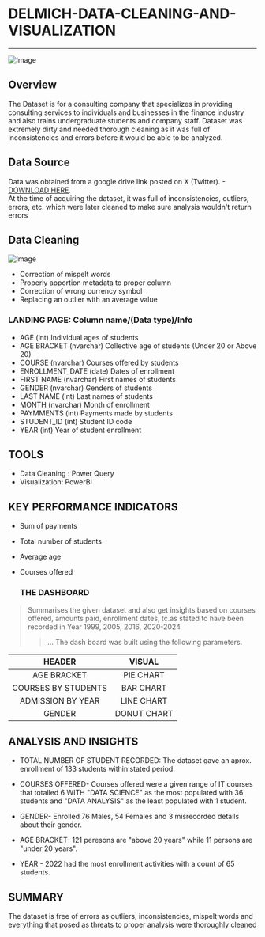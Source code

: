 # DELMICH-DATA-CLEANING-AND-VISUALIZATION  
-------------------------------------------
![Image](https://github.com/user-attachments/assets/c667c360-c9bc-451b-9055-a1f56a547479)

## Overview
The Dataset is for a consulting company that specializes in providing consulting services to individuals and businesses in the finance industry and also trains undergraduate 
students and company staff. Dataset was extremely dirty and needed thorough cleaning as it was full of inconsistencies and errors before it would be able to be analyzed. 


## Data Source 
Data was obtained from a google drive link posted on X (Twitter). -[DOWNLOAD HERE](https://t.co/eFcaQbfoOk).  
At the time of acquiring the dataset, it was full of inconsistencies, outliers, errors, etc. which were later cleaned to make sure analysis wouldn't return errors  

##  Data Cleaning
![Image](https://github.com/user-attachments/assets/f7ff0cd7-4b6e-473a-83e4-5d0d85431e46)

* Correction of mispelt words  
* Properly apportion metadata to proper column 
* Correction of  wrong currency symbol
* Replacing an outlier with an average value

### LANDING PAGE: Column name/(Data type)/Info
* AGE (int)
Individual ages of students
* AGE BRACKET (nvarchar)
  Collective age of students (Under 20 or Above 20)
* COURSE (nvarchar)
 Courses offered by students
* ENROLLMENT_DATE (date)
  Dates of enrollment
* FIRST NAME (nvarchar)
  First names of students
* GENDER (nvarchar)
  Genders of students
* LAST NAME (int)
Last names of students
* MONTH (nvarchar)
  Month of enrollment
* PAYMMENTS (int)
  Payments made by students
* STUDENT_ID (int)
 Student ID code
* YEAR (int)
 Year of student enrollment





## TOOLS

* Data Cleaning : Power Query
* Visualization: PowerBI  





## KEY PERFORMANCE INDICATORS


* Sum of payments
  
* Total number of students
  
* Average age
  
* Courses offered
  

  ### THE DASHBOARD
 >  Summarises the given dataset and also get insights based on courses offered, amounts paid, enrollment dates,  tc.as stated to have been recorded in Year 1999, 2005, 2016, 2020-2024
>> ... The dash board was built using the following parameters.
>> 

 | HEADER  |  VISUAL  |
 | :---: | :---: |
| AGE BRACKET |PIE CHART |
| COURSES BY STUDENTS| BAR CHART|
| ADMISSION BY YEAR | LINE CHART|
| GENDER | DONUT CHART|


## ANALYSIS AND INSIGHTS

* TOTAL NUMBER OF STUDENT RECORDED: The dataset gave an aprox. enrollment of 133 students within stated period.

* COURSES OFFERED- Courses offered were a given range of IT courses that totalled 6 WITH "DATA SCIENCE" as the most populated with 36 students and "DATA ANALYSIS" as the least populated with 1 student.

* GENDER- Enrolled 76 Males, 54 Females and 3 misrecorded details about their gender.

* AGE BRACKET- 121 peresons are "above 20 years" while 11 persons are "under 20 years".
  
* YEAR - 2022 had the most enrollment activities with a count of 65 students.



## SUMMARY 
The dataset is free of errors as outliers, inconsistencies, mispelt words and everything that posed as threats to proper analysis were thoroughly cleaned
